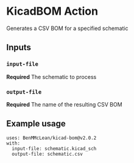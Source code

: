# KicadBOM Action

Generates a CSV BOM for a specified schematic

## Inputs

### `input-file`

**Required** The schematic to process

### `output-file`

**Required** The name of the resulting CSV BOM

## Example usage
```
uses: BenMMcLean/kicad-bom@v2.0.2
with:
  input-file: schematic.kicad_sch
  output-file: schematic.csv
```
